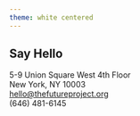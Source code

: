 ```yaml
---
theme: white centered
---
```

## Say Hello
5-9 Union Square West 
4th Floor  
 New York, NY 10003  
<a href="mailto:hello@thefutureproject.org">hello@thefutureproject.org</a>  
(646) 481-6145
